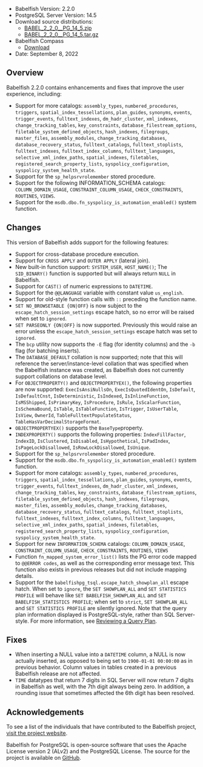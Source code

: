 - Babelfish Version: 2.2.0
- PostgreSQL Server Version: 14.5
- Download source distributions:
  - [BABEL_2_2_0__PG_14_5.zip](https://github.com/babelfish-for-postgresql/babelfish-for-postgresql/releases/download/BABEL_2_2_0__PG_14_5/BABEL_2_2_0__PG_14_5.zip)
  - [BABEL_2_2_0__PG_14_5.tar.gz](https://github.com/babelfish-for-postgresql/babelfish-for-postgresql/releases/download/BABEL_2_2_0__PG_14_5/BABEL_2_2_0__PG_14_5.tar.gz)
- Babelfish Compass
  - [Download](https://github.com/babelfish-for-postgresql/babelfish_compass/releases)
- Date: September 8, 2022

## Overview

Babelfish 2.2.0 contains enhancements and fixes that improve the user experience, including:

- Support for more catalogs: `assembly_types`, `numbered_procedures`, `triggers`, `spatial_index_tessellations`, `plan_guides`, `synonyms`, `events`, `trigger_events`, `fulltext_indexes`, `dm_hadr_cluster`, `xml_indexes`, `change_tracking_tables`, `key_constraints`, `database_filestream_options`, `filetable_system_defined_objects`, `hash_indexes`, `filegroups`, `master_files`, `assembly_modules`, `change_tracking_databases`, `database_recovery_status`, `fulltext_catalogs`, `fulltext_stoplists`, `fulltext_indexes`, `fulltext_index_columns`, `fulltext_languages`, `selective_xml_index_paths`, `spatial_indexes`, `filetables`, `registered_search_property_lists`, `syspolicy_configuration`, `syspolicy_system_health_state`.
- Support for the `sp_helpsrvrolemember` stored procedure.
- Support for the following INFORMATION_SCHEMA catalogs: `COLUMN_DOMAIN_USAGE`, `CONSTRAINT_COLUMN_USAGE`, `CHECK_CONSTRAINTS`, `ROUTINES`, `VIEWS`.
- Support for the `msdb.dbo.fn_syspolicy_is_automation_enabled()` system function.

## Changes

This version of Babelfish adds support for the following features:

- Support for cross-database procedure execution.
- Support for `CROSS APPLY` and `OUTER APPLY` (lateral join).
- New built-in function support: `SYSTEM_USER`, `HOST_NAME()`; The `SID_BINARY()` function is supported but will always return `NULL` in Babelfish.
- Support for `CAST()` of numeric expressions to `DATETIME`.
- Support for the `@@LANGUAGE` variable with constant value `us_english`.
- Support for old-style function calls with `::` preceding the function name.
- `SET NO_BROWSETABLE {ON|OFF}` is now subject to the `escape_hatch_session_settings` escape hatch, so no error will be raised when set to `ignored`.
- `SET PARSEONLY {ON|OFF}` is now supported. Previously this would raise an error unless the `escape_hatch_session_settings` escape hatch was set to `ignored`.
- The `bcp` utility now supports the `-E` flag (for identity columns) and the `-b` flag (for batching inserts).
- The `DATABASE_DEFAULT` collation is now supported; note that this will reference the server/instance-level collation that was specified when the Babelfish instance was created, as Babelfish does not currently support collations on database level.
- For `OBJECTPROPERTY()` and `OBJECTPROPERTYEX()`, the following properties are now supported: `ExecIsAnsiNullsOn`, `ExecIsQuotedIdentOn`, `IsDefault`, `IsDefaultCnst`, `IsDeterministic`, `IsIndexed`, `IsInlineFunction`, `IsMSShipped`, `IsPrimaryKey`, `IsProcedure`, `IsRule`, `IsScalarFunction`, `IsSchemaBound`, `IsTable`, `IsTableFunction`, `IsTrigger`, `IsUserTable`, `IsView`, `OwnerId`, `TableFulltextPopulateStatus`, `TableHasVarDecimalStorageFormat`.
- `OBJECTPROPERTYEX()` supports the `BaseType`property.
- `INDEXPROPERTY()` supports the following properties: `IndexFillFactor`, `IndexID`, `IsClustered`, `IsDisabled`, `IsHypothetical`, `IsPadIndex`, `IsPageLockDisallowed`, `IsRowLockDisallowed`, `IsUnique`.
- Support for the `sp_helpsrvrolemember` stored procedure.
- Support for the `msdb.dbo.fn_syspolicy_is_automation_enabled()` system function.
- Support for more catalogs: `assembly_types`, `numbered_procedures`, `triggers`, `spatial_index_tessellations`, `plan_guides`, `synonyms`, `events`, `trigger_events`, `fulltext_indexes`, `dm_hadr_cluster`, `xml_indexes`, `change_tracking_tables`, `key_constraints`, `database_filestream_options`, `filetable_system_defined_objects`, `hash_indexes`, `filegroups`, `master_files`, `assembly_modules`, `change_tracking_databases`, `database_recovery_status`, `fulltext_catalogs`, `fulltext_stoplists`, `fulltext_indexes`, `fulltext_index_columns`, `fulltext_languages`, `selective_xml_index_paths`, `spatial_indexes`, `filetables`, `registered_search_property_lists`, `syspolicy_configuration`, `syspolicy_system_health_state`.
- Support for new `INFORMATION_SCHEMA` catalogs: `COLUMN_DOMAIN_USAGE`, `CONSTRAINT_COLUMN_USAGE`, `CHECK_CONSTRAINTS`, `ROUTINES`, `VIEWS`
- Function `fn_mapped_system_error_list()` lists the PG error code mapped to `@@ERROR codes`, as well as the corresponding error message text. This function also exists in previous releases but did not include mapping details.
- Support for the `babelfishpg_tsql.escape_hatch_showplan_all` escape hatch. When set to `ignore`, the `SET SHOWPLAN_ALL` and `SET STATISTICS PROFILE` will behave like `SET BABELFISH_SHOWPLAN_ALL` and `SET BABELFISH_STATISTICS PROFILE`; when set to `strict`, `SET SHOWPLAN_ALL` and `SET STATISTICS PROFILE` are silently ignored. Note that the query plan information displayed is PostgreSQL-style, rather than SQL Server-style. For more information, see [Reviewing a Query Plan](https://babelfishpg.org/docs/usage/query_planning/).
 
## Fixes

- When inserting a NULL value into a `DATETIME` column, a NULL is now actually inserted, as opposed to being set to `1900-01-01 00:00:00` as in previous behavior. Column values in tables created in a previous Babelfish release are not affected.
- `TIME` datatypes that return 7 digits in SQL Server will now return 7 digits in Babelfish as well, with the 7th digit always being zero. In addition, a rounding issue that sometimes affected the 6th digit has been resolved.

## Acknowledgements

To see a list of the individuals that have contributed to the Babelfish project, [visit the project website](https://babelfishpg.org/contributors/).

Babelfish for PostgreSQL is open-source software that uses the Apache License version 2 (ALv2) and the PostgreSQL License. The source for the project is available on [GitHub](https://github.com/babelfish-for-postgresql). 

